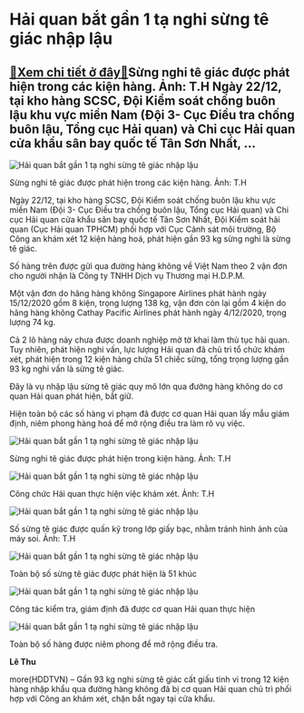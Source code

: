 Hải quan bắt gần 1 tạ nghi sừng tê giác nhập lậu
================================================

[:gift:Xem chi tiết ở đây:gift:](https://hddtvn.com/hai-quan-bat-gan-1-ta-nghi-sung-te-giac-nhap-lau/)Sừng nghi tê giác được phát hiện trong các kiện hàng. Ảnh: T.H Ngày 22/12, tại kho hàng SCSC, Đội Kiểm soát chống buôn lậu khu vực miền Nam (Đội 3- Cục Điều tra chống buôn lậu, Tổng cục Hải quan) và Chi cục Hải quan cửa khẩu sân bay quốc tế Tân Sơn Nhất, …
----------------------------------------------------------------------------------------------------------------------------------------------------------------------------------------------------------------------------------------------------------------





![Hải quan bắt gần 1 tạ nghi sừng tê giác nhập lậu](https://hddtvn.com/wp-content/uploads/2021/01/IMG-3837.jpg "Hải quan bắt gần 1 tạ nghi sừng tê giác nhập lậu")


Sừng nghi tê giác được phát hiện trong các kiện hàng. Ảnh: T.H



Ngày 22/12, tại kho hàng SCSC, Đội Kiểm soát chống buôn lậu khu vực miền Nam (Đội 3- Cục Điều tra chống buôn lậu, Tổng cục Hải quan) và Chi cục Hải quan cửa khẩu sân bay quốc tế Tân Sơn Nhất, Đội Kiểm soát hải quan (Cục Hải quan TPHCM) phối hợp với Cục Cảnh sát môi trường, Bộ Công an khám xét 12 kiện hàng hoá, phát hiện gần 93 kg sừng nghi là sừng tê giác.



Số hàng trên được gửi qua đường hàng không về Việt Nam theo 2 vận đơn cho người nhận là Công ty TNHH Dịch vụ Thương mại H.D.P.M.


Một vận đơn do hãng hàng không Singapore Airlines phát hành ngày 15/12/2020 gồm 8 kiện, trọng lượng 138 kg, vận đơn còn lại gồm 4 kiện do hãng hàng không Cathay Pacific Airlines phát hành ngày 4/12/2020, trọng lượng 74 kg.


Cả 2 lô hàng này chưa được doanh nghiệp mở tờ khai làm thủ tục hải quan. Tuy nhiên, phát hiện nghi vấn, lực lượng Hải quan đã chủ trì tổ chức khám xét, phát hiện trong 12 kiện hàng chứa 51 chiếc sừng, tổng trọng lượng gần 93 kg nghi vấn là sừng tê giác.


Đây là vụ nhập lậu sừng tê giác quy mô lớn qua đường hàng không do cơ quan Hải quan phát hiện, bắt giữ.


Hiện toàn bộ các số hàng vi phạm đã được cơ quan Hải quan lấy mẫu giám định, niêm phong hàng hoá để mở rộng điều tra làm rõ vụ việc.





![Hải quan bắt gần 1 tạ nghi sừng tê giác nhập lậu](https://hddtvn.com/wp-content/uploads/2021/01/IMG-3816.jpg "Hải quan bắt gần 1 tạ nghi sừng tê giác nhập lậu")


Sừng nghi tê giác được phát hiện trong kiện hàng. Ảnh: T.H






![Hải quan bắt gần 1 tạ nghi sừng tê giác nhập lậu](https://hddtvn.com/wp-content/uploads/2021/01/IMG-3803.jpg "Hải quan bắt gần 1 tạ nghi sừng tê giác nhập lậu")


Công chức Hải quan thực hiện việc khám xét. Ảnh: T.H






![Hải quan bắt gần 1 tạ nghi sừng tê giác nhập lậu](https://hddtvn.com/wp-content/uploads/2021/01/IMG-3811.jpg "Hải quan bắt gần 1 tạ nghi sừng tê giác nhập lậu")


Số sừng tê giác được quấn kỹ trong lớp giấy bạc, nhằm tránh hình ảnh của máy soi. Ảnh: T.H






![Hải quan bắt gần 1 tạ nghi sừng tê giác nhập lậu](https://hddtvn.com/wp-content/uploads/2021/01/IMG-3835_1.jpg "Hải quan bắt gần 1 tạ nghi sừng tê giác nhập lậu")


Toàn bộ số sừng tê giác được phát hiện là 51 khúc






![Hải quan bắt gần 1 tạ nghi sừng tê giác nhập lậu](https://hddtvn.com/wp-content/uploads/2021/01/IMG-3810.jpg "Hải quan bắt gần 1 tạ nghi sừng tê giác nhập lậu")


Công tác kiểm tra, giám định đã được cơ quan Hải quan thực hiện






![Hải quan bắt gần 1 tạ nghi sừng tê giác nhập lậu](https://hddtvn.com/wp-content/uploads/2021/01/IMG-3833.jpg "Hải quan bắt gần 1 tạ nghi sừng tê giác nhập lậu")


Toàn bộ số hàng được niêm phong để mở rộng điều tra.




**Lê Thu**



more(HDDTVN) – Gần 93 kg nghi sừng tê giác cất giấu tinh vi trong 12 kiện hàng nhập khẩu qua đường hàng không đã bị cơ quan Hải quan chủ trì phối hợp với Công an khám xét, chặn bắt ngay tại cửa khẩu.

